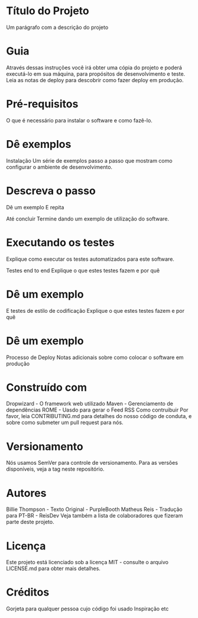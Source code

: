 # Título do Projeto
Um parágrafo com a descrição do projeto

# Guia
Através dessas instruções você irá obter uma cópia do projeto e poderá executá-lo em sua máquina, para propósitos de desenvolvimento e teste. Leia as notas de deploy para descobrir como fazer deploy em produção.

# Pré-requisitos
O que é necessário para instalar o software e como fazê-lo.

# Dê exemplos
Instalação
Um série de exemplos passo a passo que mostram como configurar o ambiente de desenvolvimento.

# Descreva o passo

Dê um exemplo
E repita

Até concluir
Termine dando um exemplo de utilização do software.

# Executando os testes
Explique como executar os testes automatizados para este software.

Testes end to end
Explique o que estes testes fazem e por quê

# Dê um exemplo
E testes de estilo de codificação
Explique o que estes testes fazem e por quê

# Dê um exemplo
Processo de Deploy
Notas adicionais sobre como colocar o software em produção

# Construído com
Dropwizard - O framework web utilizado
Maven - Gerenciamento de dependências
ROME - Uasdo para gerar o Feed RSS
Como contruibuir
Por favor, leia CONTRIBUTING.md para detalhes do nosso código de conduta, e sobre como submeter um pull request para nós.

# Versionamento
Nós usamos SemVer para controle de versionamento. Para as versões disponíveis, veja a tag neste repositório.

# Autores
Billie Thompson - Texto Original - PurpleBooth
Matheus Reis - Tradução para PT-BR - ReisDev
Veja também a lista de colaboradores que fizeram parte deste projeto.

# Licença
Este projeto está licenciado sob a licença MIT - consulte o arquivo LICENSE.md para obter mais detalhes.

# Créditos
Gorjeta para qualquer pessoa cujo código foi usado
Inspiração
etc
